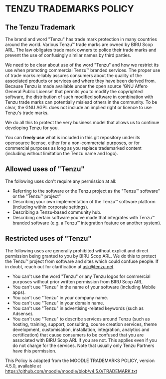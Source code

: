 # TENZU TRADEMARKS POLICY

## The Tenzu Trademark

The brand and word "Tenzu" has trade mark protection in many countries around
the world. Various Tenzu™ trade marks are owned by BIRU Scop ARL. The law obligates
trade mark owners to police their trade marks and prevent the use of
confusingly similar names by third parties.

We need to be clear about use of the word "Tenzu" and how we restrict its use
when promoting commercial Tenzu™ branded services. The proper use of
trade marks reliably assures consumers about the quality of the associated
products or services and where they have been derived from. Because Tenzu
is made available under the open source ‘GNU Affero General Public License'
that permits you to modify the copyrighted software, the distribution of such
modified software in combination with Tenzu trade marks can potentially
mislead others in the community. To be clear, the GNU AGPL does not include an
implied right or licence to use Tenzu's trade marks.

We do all this to protect the very business model that allows us to continue
developing Tenzu for you.

You can **freely use** what is included in this git repository under its
opensource license, either for a non-commercial purposes, or for commercial purposes
as long as you replace trademarked content (including without limitation the
Tenzu name and logo).

## Allowed uses of "Tenzu"

The following uses don't require any permission at all:

* Referring to the software or the Tenzu project as the "Tenzu™ software"
  or the "Tenzu™ project"
* Describing your own implementation of the Tenzu™ software platform
  (including within corporate settings).
* Describing a Tenzu-based community hub.
* Describing certain software you've made that integrates with Tenzu™
  branded software (e.g. a Tenzu™ integration feature on another system).

## Restricted uses of "Tenzu"

The following uses are generally prohibited without explicit and direct
permission being granted to you by BIRU Scop ARL. We do this to protect the
Tenzu™ project from software and sites which could confuse people. If in
doubt, reach out for clarification at <ask@tenzu.net>

* You can't use the word "Tenzu" or any Tenzu logos for commercial purposes
  without prior written permission from BIRU Scop ARL.
* You can't use "Tenzu" in the name of your software (including Mobile apps).
* You can't use "Tenzu" in your company name.
* You can't use "Tenzu" in your domain name.
* You can't use "Tenzu" in advertising-related keywords (such as Adsense).
* You can't use "Tenzu" to describe services around Tenzu
  (such as hosting, training, support, consulting, course creation services,
  theme development, customisation, installation, integration, analytics
  and certification) that cause consumers to be confused that you are
  associated with BIRU Scop ARL if you are not.
  This applies even if you do not charge for the services.
  Note that usually only Tenzu Partners have this permission.


This Policy is adapted from the MOODLE TRADEMARKS POLICY,
version 4.5.0, available at
https://github.com/moodle/moodle/blob/v4.5.0/TRADEMARK.txt